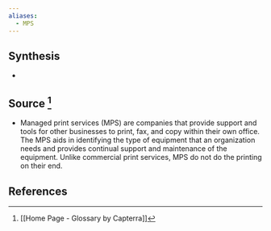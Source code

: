 ```yaml
---
aliases:
  - MPS
---
```

## Synthesis
- 
## Source [^1]
- Managed print services (MPS) are companies that provide support and tools for other businesses to print, fax, and copy within their own office. The MPS aids in identifying the type of equipment that an organization needs and provides continual support and maintenance of the equipment. Unlike commercial print services, MPS do not do the printing on their end.
## References

[^1]: [[Home Page - Glossary by Capterra]]